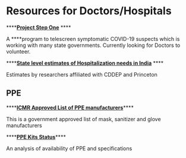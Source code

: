 # Resources for Doctors/Hospitals

\*\*\*\*[**Project Step One**](https://www.projectstepone.org/) ****

A ****program to telescreen symptomatic COVID-19 suspects which is working with many state governments. Currently looking for Doctors to volunteer. 

\*\*\*\*[**State level estimates of Hospitalization needs in India**](https://cddep.org/wp-content/uploads/2020/04/Covid.state_.hosp_3Apr2020.pdf) ****

Estimates by researchers affiliated with CDDEP and Princeton

## **PPE**

\*\*\*\*[**ICMR Approved List of PPE manufacturers**](https://drive.google.com/file/d/1BUzj89_pQdtUpQ1wPTrmAJkO3aFqmTvE/view)\*\*\*\*

This is a government approved list of mask, sanitizer and glove manufacturers

\*\*\*\*[**PPE Kits Status**](https://drive.google.com/file/d/1Wz2KDR-y6BFTz3TNte0Ifohxqlw1ymw4/view)\*\*\*\*

An analysis of availability of PPE and specifications






